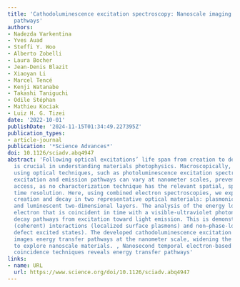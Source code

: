 ```yaml
---
title: 'Cathodoluminescence excitation spectroscopy: Nanoscale imaging of excitation
  pathways'
authors:
- Nadezda Varkentina
- Yves Auad
- Steffi Y. Woo
- Alberto Zobelli
- Laura Bocher
- Jean-Denis Blazit
- Xiaoyan Li
- Marcel Tencé
- Kenji Watanabe
- Takashi Taniguchi
- Odile Stéphan
- Mathieu Kociak
- Luiz H. G. Tizei
date: '2022-10-01'
publishDate: '2024-11-15T01:34:49.227395Z'
publication_types:
- article-journal
publication: '*Science Advances*'
doi: 10.1126/sciadv.abq4947
abstract: 'Following optical excitations’ life span from creation to decay into photons
  is crucial in understanding materials photophysics. Macroscopically, this is studied
  using optical techniques, such as photoluminescence excitation spectroscopy. However,
  excitation and emission pathways can vary at nanometer scales, preventing direct
  access, as no characterization technique has the relevant spatial, spectral, and
  time resolution. Here, using combined electron spectroscopies, we explore excitations’
  creation and decay in two representative optical materials: plasmonic nanoparticles
  and luminescent two-dimensional layers. The analysis of the energy lost by an exciting
  electron that is coincident in time with a visible-ultraviolet photon unveils the
  decay pathways from excitation toward light emission. This is demonstrated for phase-locked
  (coherent) interactions (localized surface plasmons) and non–phase-locked ones (point
  defect excited states). The developed cathodoluminescence excitation spectroscopy
  images energy transfer pathways at the nanometer scale, widening the available toolset
  to explore nanoscale materials. , Nanosecond temporal electron-based nano-optical
  coincidence techniques reveals energy transfer pathways'
links:
- name: URL
  url: https://www.science.org/doi/10.1126/sciadv.abq4947
---
```

